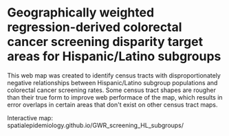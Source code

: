# Geographically weighted regression-derived colorectal cancer screening disparity target areas for Hispanic/Latino subgroups

This web map was created to identify census tracts with disproportionately negative relationships between Hispanic/Latino subgroup populations and colorectal cancer screening rates. Some census tract shapes are rougher than their true form to improve web performace of the map, which results in error overlaps in certain areas that don't exist on other census tract maps.

Interactive map: spatialepidemiology.github.io/GWR_screening_HL_subgroups/
